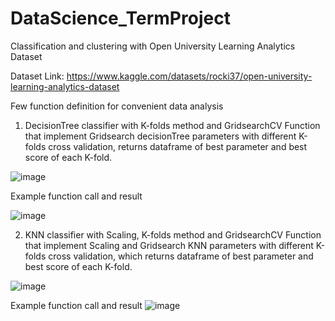 # DataScience_TermProject
 
Classification and clustering with Open University Learning Analytics Dataset

Dataset Link: 
https://www.kaggle.com/datasets/rocki37/open-university-learning-analytics-dataset


Few function definition for convenient data analysis

1. DecisionTree classifier with K-folds method and GridsearchCV 
Function that implement Gridsearch decisionTree parameters with different K-folds cross validation, returns dataframe of best parameter and best score of each K-fold.

![image](https://user-images.githubusercontent.com/87708360/171149566-a75054d1-159f-40f6-a354-f59af2877b82.png)

Example function call and result

![image](https://user-images.githubusercontent.com/87708360/171149915-f3761acc-0147-40a3-8a7b-5de827d11b4a.png)


2.  KNN classifier with Scaling, K-folds method and GridsearchCV 
Function that implement Scaling and Gridsearch KNN parameters with different K-folds cross validation, which returns dataframe of best parameter and best score of each K-fold.

![image](https://user-images.githubusercontent.com/87708360/171150195-4187443f-4ae2-4412-8384-3766e53bd176.png)

Example function call and result
![image](https://user-images.githubusercontent.com/87708360/171150247-44cc61d0-1b48-476d-8a7c-ad64423fbbf2.png)
